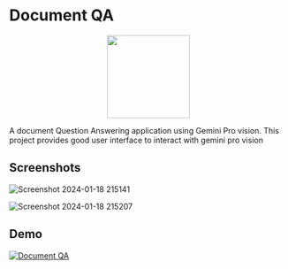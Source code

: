 # Document QA

<div align=center>
  <img src="https://github.com/kanugurajesh/Document-QA/assets/77529419/da7d4c4d-3155-4f3a-bfe9-5e85919f59fa" alt="" width=150 height=150>
</div>

A document Question Answering application using Gemini Pro vision. This project provides good user interface to interact with gemini pro vision

## Screenshots

![Screenshot 2024-01-18 215141](https://github.com/kanugurajesh/Document-QA/assets/77529419/0e4e29db-e862-4cc6-8bbf-ca3da288349e)

![Screenshot 2024-01-18 215207](https://github.com/kanugurajesh/Document-QA/assets/77529419/43247e8e-4f1a-42f2-a9b1-4d3667b20ce1)

## Demo

[![Document QA](https://img.youtube.com/vi/mQNUb9Mh2TE/0.jpg)](https://youtu.be/mQNUb9Mh2TE)

